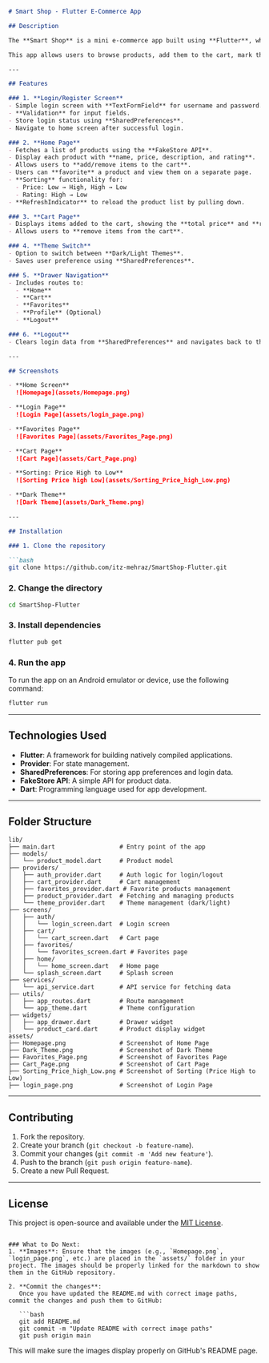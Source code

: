 
````markdown
# Smart Shop - Flutter E-Commerce App

## Description

The **Smart Shop** is a mini e-commerce app built using **Flutter**, which incorporates various concepts like **Provider** for state management, **SharedPreferences** for persistence, **Theme toggling** (dark/light), **Navigation & routing**, and a **Basic RESTful API** using **FakeStore API**.

This app allows users to browse products, add them to the cart, mark them as favorites, and manage their theme preferences. The app is built with an emphasis on usability and a clean design.

---

## Features

### 1. **Login/Register Screen**
- Simple login screen with **TextFormField** for username and password.
- **Validation** for input fields.
- Store login status using **SharedPreferences**.
- Navigate to home screen after successful login.

### 2. **Home Page**
- Fetches a list of products using the **FakeStore API**.
- Display each product with **name, price, description, and rating**.
- Allows users to **add/remove items to the cart**.
- Users can **favorite** a product and view them on a separate page.
- **Sorting** functionality for:
  - Price: Low → High, High → Low
  - Rating: High → Low
- **RefreshIndicator** to reload the product list by pulling down.

### 3. **Cart Page**
- Displays items added to the cart, showing the **total price** and **ratings**.
- Allows users to **remove items from the cart**.

### 4. **Theme Switch**
- Option to switch between **Dark/Light Themes**.
- Saves user preference using **SharedPreferences**.

### 5. **Drawer Navigation**
- Includes routes to:
  - **Home**
  - **Cart**
  - **Favorites**
  - **Profile** (Optional)
  - **Logout**

### 6. **Logout**
- Clears login data from **SharedPreferences** and navigates back to the login screen.

---

## Screenshots

- **Home Screen**  
  ![Homepage](assets/Homepage.png)

- **Login Page**  
  ![Login Page](assets/login_page.png)

- **Favorites Page**  
  ![Favorites Page](assets/Favorites_Page.png)

- **Cart Page**  
  ![Cart Page](assets/Cart_Page.png)

- **Sorting: Price High to Low**  
  ![Sorting Price high Low](assets/Sorting_Price_high_Low.png)

- **Dark Theme**  
  ![Dark Theme](assets/Dark_Theme.png)

---

## Installation

### 1. Clone the repository

```bash
git clone https://github.com/itz-mehraz/SmartShop-Flutter.git
````

### 2. Change the directory

```bash
cd SmartShop-Flutter
```

### 3. Install dependencies

```bash
flutter pub get
```

### 4. Run the app

To run the app on an Android emulator or device, use the following command:

```bash
flutter run
```

---

## Technologies Used

* **Flutter**: A framework for building natively compiled applications.
* **Provider**: For state management.
* **SharedPreferences**: For storing app preferences and login data.
* **FakeStore API**: A simple API for product data.
* **Dart**: Programming language used for app development.

---

## Folder Structure

```plaintext
lib/
├── main.dart                  # Entry point of the app
├── models/
│   └── product_model.dart     # Product model
├── providers/
│   ├── auth_provider.dart     # Auth logic for login/logout
│   ├── cart_provider.dart     # Cart management
│   ├── favorites_provider.dart # Favorite products management
│   ├── product_provider.dart  # Fetching and managing products
│   └── theme_provider.dart    # Theme management (dark/light)
├── screens/
│   ├── auth/
│   │   └── login_screen.dart  # Login screen
│   ├── cart/
│   │   └── cart_screen.dart   # Cart page
│   ├── favorites/
│   │   └── favorites_screen.dart # Favorites page
│   ├── home/
│   │   └── home_screen.dart   # Home page
│   └── splash_screen.dart     # Splash screen
├── services/
│   └── api_service.dart       # API service for fetching data
├── utils/
│   ├── app_routes.dart        # Route management
│   └── app_theme.dart         # Theme configuration
├── widgets/
│   ├── app_drawer.dart        # Drawer widget
│   └── product_card.dart      # Product display widget
assets/
├── Homepage.png               # Screenshot of Home Page
├── Dark_Theme.png             # Screenshot of Dark Theme
├── Favorites_Page.png         # Screenshot of Favorites Page
├── Cart_Page.png              # Screenshot of Cart Page
├── Sorting_Price_high_Low.png # Screenshot of Sorting (Price High to Low)
├── login_page.png             # Screenshot of Login Page
```

---

## Contributing

1. Fork the repository.
2. Create your branch (`git checkout -b feature-name`).
3. Commit your changes (`git commit -m 'Add new feature'`).
4. Push to the branch (`git push origin feature-name`).
5. Create a new Pull Request.

---

## License

This project is open-source and available under the [MIT License](LICENSE).

````

### What to Do Next:
1. **Images**: Ensure that the images (e.g., `Homepage.png`, `login_page.png`, etc.) are placed in the `assets/` folder in your project. The images should be properly linked for the markdown to show them in the GitHub repository.
   
2. **Commit the changes**:
   Once you have updated the README.md with correct image paths, commit the changes and push them to GitHub:

   ```bash
   git add README.md
   git commit -m "Update README with correct image paths"
   git push origin main
````

This will make sure the images display properly on GitHub's README page.
